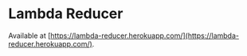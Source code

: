 # Lambda Reducer

Available at [https://lambda-reducer.herokuapp.com/](https://lambda-reducer.herokuapp.com/).
